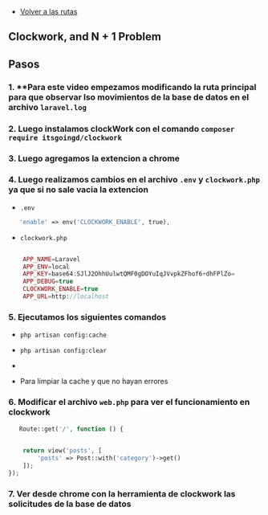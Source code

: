 - [Volver a las rutas](/Readme.md)

## Clockwork, and N + 1 Problem

## Pasos

### 1. **Para este video empezamos modificando la ruta principal para que observar lso movimientos de la base de datos en el archivo `laravel.log`

### 2. **Luego instalamos clockWork con el comando `composer require itsgoingd/clockwork`**


### 3. **Luego agregamos la extencion a chrome**


### 4. **Luego realizamos cambios en el archivo `.env` y `clockwork.php` ya que si no sale vacia la extencion**

- `.env`

```php
   'enable' => env('CLOCKWORK_ENABLE', true), 
```

- `clockwork.php`

```php

    APP_NAME=Laravel
    APP_ENV=local
    APP_KEY=base64:SJlJ2OhhUulwtQMF0gDOYuIqJVvpkZFhof6+dhFPlZo=
    APP_DEBUG=true
    CLOCKWORK_ENABLE=true
    APP_URL=http://localhost
```

### 5. **Ejecutamos los siguientes comandos**

- `php artisan config:cache`
  
-  `php artisan config:clear`
-  
- Para limpiar la cache y que no hayan errores

### 6. **Modificar el archivo `web.php` para ver el funcionamiento en clockwork**

```php
   Route::get('/', function () {

  
    return view('posts', [
        'posts' => Post::with('category')->get()
    ]); 
});
```


### 7. **Ver desde chrome con la herramienta de clockwork las solicitudes de la base de datos**
